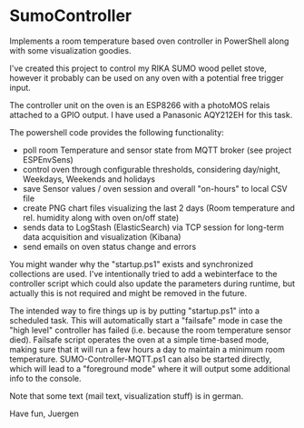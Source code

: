 # SumoController
Implements a room temperature based oven controller in PowerShell along with some visualization goodies.

I've created this project to control my RIKA SUMO wood pellet stove, however it probably can be used on any oven with a potential free trigger input.

The controller unit on the oven is an ESP8266 with a photoMOS relais attached to a GPIO output. I have used a Panasonic AQY212EH for this task.

The powershell code provides the following functionality:

* poll room Temperature and sensor state from MQTT broker (see project ESPEnvSens)
* control oven through configurable thresholds, considering day/night, Weekdays, Weekends and holidays
* save Sensor values / oven session and overall "on-hours" to local CSV file
* create PNG chart files visualizing the last 2 days (Room temperature and rel. humidity along with oven on/off state)
* sends data to LogStash (ElasticSearch) via TCP session for long-term data acquisition and visualization (Kibana)
* send emails on oven status change and errors

You might wander why the "startup.ps1" exists and synchronized collections are used. I've intentionally tried to add a webinterface to the controller script which could also update the parameters during runtime, but actually this is not required and might be removed in the future.

The intended way to fire things up is by putting "startup.ps1" into a scheduled task. This will automatically start a "failsafe" mode in case the "high level" controller has failed (i.e. because the room temperature sensor died). Failsafe script operates the oven at a simple time-based mode, making sure that it will run a few hours a day to maintain a minimum room temperature.
SUMO-Controller-MQTT.ps1 can also be started directly, which will lead to a "foreground mode" where it will output some additional info to the console.

Note that some text (mail text, visualization stuff) is in german.

Have fun,
Juergen
